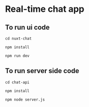 # Real-time chat app



## To run ui code

```
cd nuxt-chat
```

```
npm install
```

```
npm run dev
```

## To run server side code

```
cd chat-api
```

```
npm install
```

```
npm node server.js
```